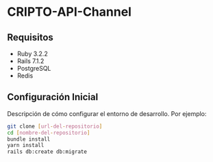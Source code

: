 # CRIPTO-API-Channel



## Requisitos

- Ruby 3.2.2
- Rails 7.1.2
- PostgreSQL
- Redis

## Configuración Inicial

Descripción de cómo configurar el entorno de desarrollo. Por ejemplo:

```bash
git clone [url-del-repositorio]
cd [nombre-del-repositorio]
bundle install
yarn install
rails db:create db:migrate
